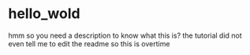 # hello_wold
hmm so you need a description to know what this is?
the tutorial did not even tell me to edit the readme so this is overtime
